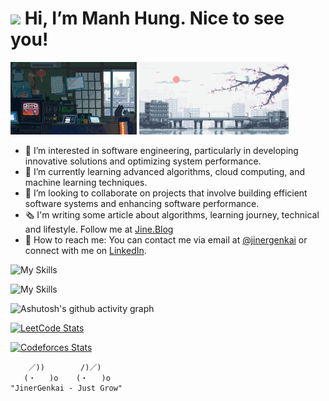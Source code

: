 <h1><img src="https://emojis.slackmojis.com/emojis/images/1531849430/4246/blob-sunglasses.gif?1531849430" width="30"/> Hi, I’m Manh Hung. Nice to see you!</h1>

<img src="assets/image/home_chill.gif" alt="drawing" width="40%" height="50%"/> <img src="assets/image/japan_chill.gif" alt="drawing" width="47.5%" height="50%"/> 

- 👀 I’m interested in software engineering, particularly in developing innovative solutions and optimizing system performance.
- 🌱 I’m currently learning advanced algorithms, cloud computing, and machine learning techniques.
- 💞️ I’m looking to collaborate on projects that involve building efficient software systems and enhancing software performance.
- 🗞️ I'm writing some article about algorithms, learning journey, technical and lifestyle. Follow me at [Jine.Blog](https://jine.blog/)
- 👋 How to reach me: You can contact me via email at [@jinergenkai](mailto:jinergenkai@gmail.com) or connect with me on [LinkedIn](https://www.linkedin.com/in/jinergenkai/).

![My Skills](https://skillicons.dev/icons?i=cpp,cs,dart,ts,python,rust,postgres&perline=10)

![My Skills](https://skillicons.dev/icons?i=flutter,dotnet,react,electron,neovim&perline=10)

![Ashutosh's github activity graph](https://github-readme-activity-graph.vercel.app/graph?username=jinergenkai&theme=tokyo-night)

[![LeetCode Stats](https://leetcard.jacoblin.cool/Jinergenkai?theme=nord,unicorn&font=Montserrat&ext=heatmap)](https://leetcode.com/Jinergenkai/) 

[![Codeforces Stats](https://codeforces-readme-stats.vercel.app/api/card?username=Jinergenkai&theme=default&disable_animations=false&show_icons=true&force_username=true)]()
```
    ／))        /)／)
   (・   )o    (・   )o
"JinerGenkai - Just Grow"
```



<!---
jinergenkai/jinergenkai is a ✨ special ✨ repository because its `README.md` (this file) appears on your GitHub profile.
You can click the Preview link to take a look at your changes.
say oh yeah
--->
